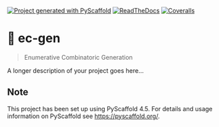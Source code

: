 <!-- These are examples of badges you might want to add to your README:
     please update the URLs accordingly

[![Built Status](https://api.cirrus-ci.com/github/<USER>/ec-gen.svg?branch=main)](https://cirrus-ci.com/github/<USER>/ec-gen)
[![ReadTheDocs](https://readthedocs.org/projects/ec-gen/badge/?version=latest)](https://ec-gen.readthedocs.io/en/stable/)
[![Coveralls](https://img.shields.io/coveralls/github/<USER>/ec-gen/main.svg)](https://coveralls.io/r/<USER>/ec-gen)
[![PyPI-Server](https://img.shields.io/pypi/v/ec-gen.svg)](https://pypi.org/project/ec-gen/)
[![Conda-Forge](https://img.shields.io/conda/vn/conda-forge/ec-gen.svg)](https://anaconda.org/conda-forge/ec-gen)
[![Monthly Downloads](https://pepy.tech/badge/ec-gen/month)](https://pepy.tech/project/ec-gen)
[![Twitter](https://img.shields.io/twitter/url/http/shields.io.svg?style=social&label=Twitter)](https://twitter.com/ec-gen)
-->

[![Project generated with PyScaffold](https://img.shields.io/badge/-PyScaffold-005CA0?logo=pyscaffold)](https://pyscaffold.org/)
[![ReadTheDocs](https://readthedocs.org/projects/ec-gen/badge/?version=latest)](https://ec-gen.readthedocs.io/en/stable/)
[![Coveralls](https://img.shields.io/coveralls/github/luk036/ec-gen/main.svg)](https://coveralls.io/r/luk036/ec-gen)

# 🔢 ec-gen

> Enumerative Combinatoric Generation

A longer description of your project goes here...


<!-- pyscaffold-notes -->

## Note

This project has been set up using PyScaffold 4.5. For details and usage
information on PyScaffold see https://pyscaffold.org/.
